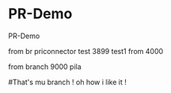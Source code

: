 # PR-Demo
PR-Demo

from br priconnector
test 3899
test1
from 4000

from branch 9000
pila

#That's mu branch !
oh how i like it !
